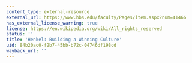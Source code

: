 ```yaml
---
content_type: external-resource
external_url: https://www.hbs.edu/faculty/Pages/item.aspx?num=41466
has_external_license_warning: true
license: https://en.wikipedia.org/wiki/All_rights_reserved
status: ''
title: 'Henkel: Building a Winning Culture'
uid: 84b20ac0-f2b7-45bb-b72c-04746df198cd
wayback_url: ''
---
```

